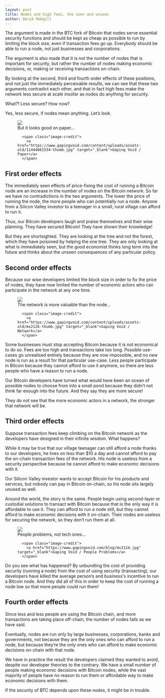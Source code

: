 ```yaml
---
layout: post
title: Nodes and high fees, the seen and unseen
author: Deryk Makgill
---
```


The argument is made in the BTC fork of Bitcoin that nodes serve essential security functions and should be kept as cheap as possible to run by limiting the block size, even if transaction fees go up. Everybody should be able to run a node, not just businesses and corporations.

The argument is also made that it is not the number of nodes that is important for security, but rather the number of nodes making economic decisions, or, making or receiving transactions on-chain.

By looking at the second, third and fourth order effects of these positions, and not just the immediately perceivable results, we can see that these two arguments contradict each other, and that in fact high fees make the network less secure at scale insofar as nodes do anything for security.

What?! Less secure? How now?

Yes, less secure, if nodes mean anything. Let’s look.

<figure style="max-width: 540px" class="side">
  <a href="https://www.gapingvoid.com/content/uploads/assets-old/11444661534-thumb.jpg" target="_blank">
    <img src="https://www.gapingvoid.com/content/uploads/assets-old/11444661534-thumb.jpg" loading="lazy">
  </a>
  <figcaption>
    But it looks good on paper...
    
      <span class="image-credit">
        <a href="https://www.gapingvoid.com/content/uploads/assets-old/11444661534-thumb.jpg" target="_blank">Gaping Void / Paper</a>
      </span>
    
  </figcaption>
</figure>

## First order effects

The immediately seen effects of price-fixing the cost of running a Bitcoin node are an increase in the number of nodes on the Bitcoin network. So far we have no contradictions in the two arguments. The lower the price of running the node, the more people who can potentially run a node. Anyone from a Silicon Valley investor to a teenager in a small, rural village can afford to run it.

Thus, our Bitcoin developers laugh and praise themselves and their wise planning. They have secured Bitcoin! They have shown their knowledge!

But they are shortsighted. They are looking at the tree and not the forest, which they have poisoned by helping the one tree. They are only looking at what is immediately seen, but the good economist thinks long term into the future and thinks about the unseen consequences of any particular policy.


## Second order effects

Because our wise developers limited the block size in order to fix the price of nodes, they have now limited the number of economic actors who can participate in the network at any one time. 

<figure style="max-width: 540px" class="side">
  <a href="https://www.gapingvoid.com/content/uploads/assets-old/ms2126-thumb.jpg" target="_blank">
    <img src="https://www.gapingvoid.com/content/uploads/assets-old/ms2126-thumb.jpg" loading="lazy">
  </a>
  <figcaption>
The network is more valuable than the node...
    
      <span class="image-credit">
        <a href="https://www.gapingvoid.com/content/uploads/assets-old/ms2126-thumb.jpg" target="_blank">Gaping Void / Network</a>
      </span>
    
  </figcaption>
</figure>

Some businesses must stop accepting Bitcoin because it is not economical to do so. Fees are too high and transactions take too long. Possible use-cases go unrealised entirely because they are now impossible, and no new node is run as a result for that particular use-case. Less people participate in Bitcoin because they cannot afford to use it anymore, so there are less people who have a reason to run a node.

Our Bitcoin developers have turned what would have been an ocean of possible nodes to choose from into a small pond because they didn’t not think far enough into the future. And they say they are more secure!

They do not see that the more economic actors in a network, the stronger that network will be.

## Third order effects

Suppose transaction fees keep climbing on the Bitcoin network as the developers have designed in their infinite wisdom. What happens?

While it may be true that our village teenager can still afford a node thanks to our developers, he lives on less than $10 a day and cannot afford to pay the on-chain transaction fees of the network. His node is useless from a security perspective because he cannot afford to make economic decisions with it. 

Our Silicon Valley investor wants to accept Bitcoin for his products and services, but nobody can pay in Bitcoin on-chain, so his node sits largely unused as well.

Around the world, the story is the same. People begin using second-layer or custodial solutions to transact with Bitcoin because that is the only way it is affordable to use it. They can afford to run a node still, but they cannot afford to make economic decisions with it on-chain. Their nodes are useless for securing the network, so they don’t run them at all.

<figure style="max-width: 540px" class="side">
  <a href="https://www.gapingvoid.com/content/uploads/assets-old/ms2124-thumb.jpg" target="_blank">
    <img src="https://www.gapingvoid.com/content/uploads/assets-old/ms2124-thumb.jpg" loading="lazy">
  </a>
  <figcaption>
People problems, not tech ones...
    
      <span class="image-credit">
        <a href="https://www.gapingvoid.com/blog/ms2124.jpg" target="_blank">Gaping Void / People Problems</a>
      </span>
    
  </figcaption>
</figure>


Do you see what has happened? By unbundling the cost of providing security (running a node) from the cost of using security (transacting), our developers have killed the average person’s and business's incentive to run a Bitcoin node. And they did all of this in order to keep the cost of running a node low so that more people could run them!

## Fourth order effects

Since less and less people are using the Bitcoin chain, and more transactions are taking place off-chain, the number of nodes falls as we have said.

Eventually, nodes are run only by large businesses, corporations, banks and governments, not because they are the only ones who can afford to run a node, but because they’re the only ones who can afford to make economic decisions on-chain with that node.

We have in practice the result the developers claimed they wanted to avoid, despite our developer theories to the contrary. We have a small number of people making economic decisions with Bitcoin nodes, while the vast majority of people have no reason to run them or affordable way to make economic decisions with them.

If the security of BTC depends upon these nodes, it might be in trouble.




